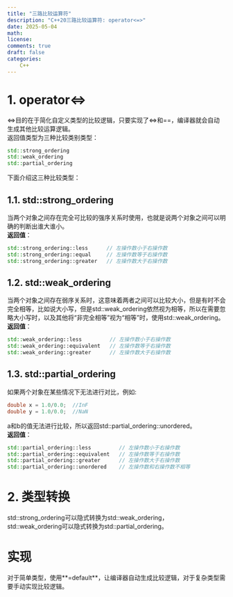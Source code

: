 ```yaml
---
title: "三路比较运算符"
description: "C++20三路比较运算符: operator<=>"
date: 2025-05-04
math: 
license: 
comments: true
draft: false
categories:
    C++
---
```


# 1. operator<=>
<=>目的在于简化自定义类型的比较逻辑，只要实现了<=>和==，编译器就会自动生成其他比较运算逻辑。   
返回值类型为三种比较类别类型：  
```cpp 
std::strong_ordering 
std::weak_ordering  
std::partial_ordering   
```  
下面介绍这三种比较类型：

## 1.1. std::strong_ordering
当两个对象之间存在完全可比较的强序关系时使用，也就是说两个对象之间可以明确的判断出谁大谁小。      
**返回值**：       
```cpp
std::strong_ordering::less      // 左操作数小于右操作数   
std::strong_ordering::equal     // 左操作数等于右操作数
std::strong_ordering::greater   // 左操作数大于右操作数
```
## 1.2. std::weak_ordering
当两个对象之间存在弱序关系时，这意味着两者之间可以比较大小，但是有时不会完全相等，比如说大小写，但是std::weak_ordering依然视为相等，所以在需要忽略大小写时，以及其他将“非完全相等”视为“相等”时，使用std::weak_ordering。     
**返回值**：
```cpp
std::weak_ordering::less         // 左操作数小于右操作数   
std::weak_ordering::equivalent   // 左操作数等于右操作数
std::weak_ordering::greater      // 左操作数大于右操作数
```
## 1.3. std::partial_ordering 
如果两个对象在某些情况下无法进行对比，例如:      
```cpp
double x = 1.0/0.0;  //InF
double y = 1.0/0.0;  //NaN
```
a和b的值无法进行比较，所以返回std::partial_ordering::unordered。          
**返回值**：    
```cpp
std::partial_ordering::less         // 左操作数小于右操作数   
std::partial_ordering::equivalent   // 左操作数等于右操作数
std::partial_ordering::greater      // 左操作数大于右操作数
std::partial_ordering::unordered    // 左操作数和右操作数不相等
```

# 2. 类型转换
std::strong_ordering可以隐式转换为std::weak_ordering，  
std::weak_ordering可以隐式转换为std::partial_ordering。

# 实现
对于简单类型，使用**=default**，让编译器自动生成比较逻辑，对于复杂类型需要手动实现比较逻辑。






